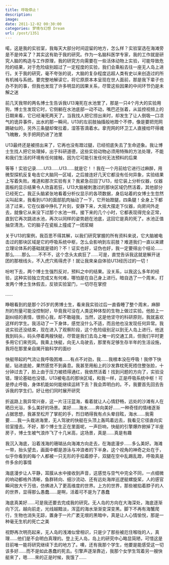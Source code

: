 ```yaml
---
title: 呼吸停止！
description: 
image: 
date: 2011-12-02 00:30:00
categories: 梦境与幻想 Dream
url: /post/1351
---
```


喏，这是我的实验室，我每天大部分时间逗留的地方，怎么样？实验室选在海滩旁是不是帅呆了？其实这有助于我的研究。作为一名脑科医学专家，我的工作就是研究人脑的构造与工作原理，我的研究方向需要在一些活体动物上实验，可能导致危险的结果，对于危险级别超过了一定程度的实验，我们会乘船去往一座无人岛上进行。关于我的研究，毫不夸张的说，大脑的复杂程度远超人类有史以来创造过的所有机械与系统。要完整地解读它，将它原原本本呈现在世人面前，那是我下辈子也办不到的事，但我也发现了许多明显的因果关系，尽管这些因果的中间环节仍是未解之迷

前几天我带的两名博士生告诉我U13淹死在水池里了，那是一只4个月大的实验用狗，博士生发现它时，它侧躺在水池底部一动不动，嘴巴还张着，从监控视频上的日期来看，它已经淹死两天了。当我找人把它捞出来时，却发生了让人倒吸一口凉气的诡异事件，出水的那一瞬间，U13的左前肢抽搐般地蹬个不停，像是要把兜网踢破似的，另外三条腿却耷拉着，湿答答滴着水。拿兜网的环卫工人直接给吓得魂飞魄散，失手把网扔进了池里

U13最终还是被捞出来了，它再也没有蹬过腿，已经彻底失去了生命迹象。我让博士生找人把它处理掉，出于科研道德，这些实验动物必须用特殊的方法处理，不能和我们生活的环境有任何接触，因为它可能引发任何无法预料的后果

等等！实验记录……U13……U13……就是它！！我在一个月前给它进行过麻醉，用微型探机反复电击它大脑同一区域，之后接连好几天它都没有任何异象，实验结果上写着失败。难道和那次实验有关？我紧急召回了U13，给它装上分析仪器，仪器面板的显示结果令人欣喜若狂，U13大脑被刺激过的那块区域仍然活着，其他部分已经死亡。我正头脑紧张地看着分析仪显示的各项数据，身后站着的女博士生忽然尖叫起来，我看到U13的面部肌肉抽动了一下，它开始蹬腿，四条腿！全身上下都活了过来，它在仪器中挣扎了片刻，安静下来，大摇大摆走下仪器，向房间外走去，就像它从来没下过那个水池一样。接下来的几个小时，它都表现得完全正常，直到它再次跳进水池，再次以同样的姿势趟在池底，这回它是真的死了。水池正值抽空清洗，它的脑子在瓷板上撞成了一团浆糊

关于U13的案例，我百思不得其解，以我们研究掌握的所有资料来说，它大脑被电击过的那块区域是它的呼吸系统中枢，怎么会影响到左前肢？难道我们一直以来建立理论体系的基础就是错的？不！证实也好，证伪也好，我一定要得出个结论……那么……那么……不不不，这个念头太疯狂了……可是，直觉告诉我这就是解开谜团的那根线头，不入虎穴焉得虎子！就让我來亲自体验U13经历过的一切！

吩咐下去，两个博士生强烈反对，预料之中的结果。没关系，以我这么多年的经验，这种实验独立完成又有何难，哪怕是在自己身上进行。暗自选了一个周末，打发两个博士生休假去，反锁实验室门，一切尽在掌控

……

睁眼看到的是那个25岁的男博士生，看来我实验过后一直昏睡了整个周末，麻醉剂的剂量可能没控制好，毕竟我可没在人类这种体型的生物上做过实验。他脸上一副纠结的表情，很担心我，却不敢碰我，当然，这是他坚守的科研原则，我就喜欢这样的学生。我活动了一下身体，感觉没什么不适，而且他也没发现任何异常。我说实验还没结束，现在进入了观察阶段，这个危险级别足以到无人岛上进行。他送我到码头，码头停着两艘快艇，尽管是我们去岛上唯一的交通工具，但我们平时更多用它们來兜风。我乘上快艇，向无人岛驶去，那里有足够生存半年的生活设施，我将在那里亲自揭开脑科学的面纱

快艇带起的气流让我呼吸困难……有点不对劲，我……我根本没在呼吸！我停下快艇，钻进底舱，果然感觉不到鼻息。我甚至用船上的沙发靠枕死死捂住整张脸，十分钟过去了，脸上由于压力被捂得通红，我依然活着！找到问题的方向了，实验没错，理论基础也没错，U13被电击的那块区域，和我一样，正是呼吸系统中枢！可是停止呼吸，身体机能如何能继续运转下去？我会弄明白的。不，我要首先回去告诉我的学生们，好让他们同时展开研究

折返路上我异常兴奋，这一片汪汪蓝海，看着就让人心情舒畅，远处的沙滩有人在晒日光浴，多么美好的场景。美好……海水……奔向美好……一种奇怪的情绪逐渐占据思想，我甚至松开了掌舵的手，烈日晒得我有点头晕目眩，海水……我需要……我一头栽进海里，无人驾驶的快艇在头顶上轰鸣着远去，我看见它径直向实验室撞去。不好，那个博士生正在里面呢，一声巨响，快艇的引擎爆炸掀掉了半座房子，博士生被气浪炸飞了十几米高，这场景，真是……真是有趣

我沉入海底，沿着浅海的珊瑚丛向海滩方向走去，在海底漫步……多么美好。海滩一带，抬头望去，画面中都是游泳与冲浪者的下半身。这个视角的神奇之处在于，似乎你看到的每个人都被一只无形的手掐着脖子，双腿在空中乱踢乱蹬，呼吸真是件多余的事情

海底漫步让人平静，耳膜从水中接收到声音，这感觉与空气中完全不同，一点细微的响动都格外清晰，鱼群转向、细沙流动、还有远处海岸巡逻艇螺旋桨，人的感官瞬间放大千万倍，仿佛进入了更高维度的世界。上方的世界，那些被掐着脖子的人的世界，显得那么愚蠢……是啊，活着可不是为了愚蠢

海底真美好……可是我还要去完成我的研究。无人岛的方向在大海深处，海底逐渐向下沉，越向前走，光线越黯淡，浑蓝的海水渐渐变深变黑。脚下不再有海蟹爬行，生物也消失无踪，置身于一片广袤无垠的黑暗中，真是让人心情愉悦，那是一种毫无生机的死亡之美

视野再次明亮起来，无人岛的浅滩似曾相识，只是少了那些被厄住喉咙的人，真理……他们是不会明白真理的。登上无人岛，岛上的研究中心略显简陋，可惜这是目前唯一能将研究继续下去的地方了。噢，还有我那个学生，他要是能感受这一切该多好……而不是如此愚蠢的死去。引擎声逐渐靠近，我那个女学生驾着另一艘快艇來了，嗯……來的正是时候，我饿了……